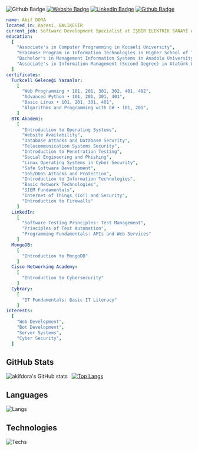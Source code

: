 ![Github Badge](https://komarev.com/ghpvc/?username=akifdora&color=blueviolet)
[![Website Badge](https://img.shields.io/badge/-Website-1db5e7?style=flat-quare&labelColor=1db5e7&logo=googleearth&logoColor=white&link=link)](https://akifdora.github.io)
[![LinkedIn Badge](https://img.shields.io/badge/-LinkedIn-0a66c2?style=flat-quare&labelColor=0a66c2&logo=linkedin&logoColor=white&link=link)](https://www.linkedin.com/in/akifdora/)
[![Github Badge](https://img.shields.io/badge/-Github-000000?style=flat-quare&labelColor=000000&logo=github&logoColor=white&link=link)](https://github.com/akifdora)
```yaml
name: Akif DORA
located_in: Karesi, BALIKESİR
current_job: Software Development Specialist at İŞBİR ELEKTRİK SANAYİ A.Ş.
education:
  [
    "Associate's in Computer Programming in Kocaeli University",
    "Erasmus+ Program in Information Technologies in Higher School of Transport "Todor Kableshkov" Sofia, Bulgaria"
    "Bachelor's in Management Information Systems in Anadolu University",
    "Associate's in Information Management (Second Degree) in Atatürk University",
  ]
certificates:
  Turkcell Geleceği Yazanlar:
    [
      "Web Programming • 101, 201, 301, 302, 401, 402",
      "Advanced Python • 101, 201, 301, 401",
      "Basic Linux • 101, 201, 301, 401",
      "Algorithms and Programming with C# • 101, 201",
    ]
  BTK Akademi:
    [
      "Introduction to Operating Systems",
      "Website Availability",
      "Database Attacks and Database Security",
      "Telecommunication Systems Security",
      "Introduction to Penetration Testing",
      "Social Engineering and Phishing",
      "Linux Operating Systems in Cyber Security",
      "Safe Software Development",
      "DoS/DDoS Attacks and Protection",
      "Introduction to Information Technologies",
      "Basic Network Technologies",
      "SIEM Fundamentals",
      "Internet of Things (IoT) and Security",
      "Introduction to Firewalls"
    ]
  LinkedIn:
    [
      "Software Testing Principles: Test Management",
      "Principles of Test Automation",
      "Programming Fundamentals: APIs and Web Services"
    ]
  MongoDB:
    [
      "Introduction to MongoDB"
    ]
  Cisco Networking Academy:
    [
      "Introduction to Cybersecurity"
    ]
  Cybrary:
    [
      "IT Fundamentals: Basic IT Literacy"
    ]
interests:
  [
    "Web Development",
    "Bot Development",
    "Server Systems",
    "Cyber Security",
  ]
```
## GitHub Stats
![akifdora's GitHub stats](https://github-readme-stats.vercel.app/api?username=akifdora&show_icons=true&theme=synthwave) &nbsp;&nbsp;[![Top Langs](https://github-readme-stats.vercel.app/api/top-langs/?username=akifdora&layout=compact&theme=synthwave)](https://github.com/akifdora)
## Languages
![Langs](https://skillicons.dev/icons?i=html,css,js,ts,php,c,cs,cpp,dart,flutter,py,")
## Technologies
![Techs](https://skillicons.dev/icons?i=kali,vscode,git,vim,bash,nodejs,mysql,sqlite,mongodb,bots,wordpress,cloudflare,ps,ai,figma,xd,")
